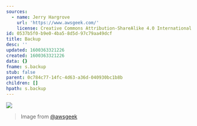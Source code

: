 ```yaml
---
sources:
  - name: Jerry Hargrove
    url: 'https://www.awsgeek.com/'
    license: Creative Commons Attribution-ShareAlike 4.0 International License
id: 0537b5f0-b9e0-4ba5-8d5d-97c79aa49dcf
title: Backup
desc: ''
updated: 1600363321226
created: 1600363321226
data: {}
fname: s.backup
stub: false
parent: 0c784c77-14fc-4d63-a36d-040930bc1b8b
children: []
hpath: s.backup
---
```

![](/assets/images/AWS-Backup_en.jpg)

> Image from [@awsgeek](https://www.awsgeek.com/AWS-Backup/)
